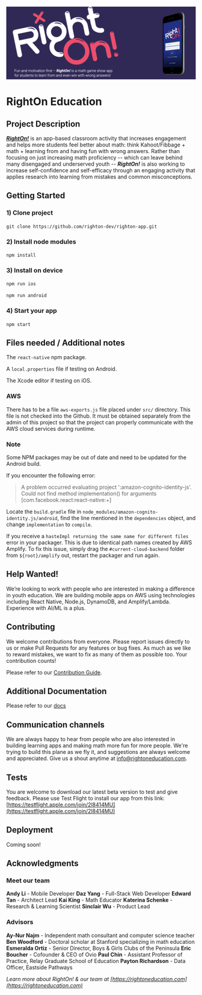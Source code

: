 [![](/assets/images/right_on_banner.png)](https://www.rightoneducation.com/)

# RightOn Education

## Project Description

[**_RightOn!_**](https://www.rightoneducation.com) is an app-based classroom activity that increases engagement and helps more students feel better about math: think Kahoot/Fibbage + math + learning from and having fun with wrong answers. Rather than focusing on just increasing math proficiency -- which can leave behind many disengaged and underserved youth -- **_RightOn!_** is also working to increase self-confidence and self-efficacy through an engaging activity that applies research into learning from mistakes and common misconceptions.

## Getting Started

### 1) Clone project

`git clone https://github.com/righton-dev/righton-app.git`

### 2) Install node modules

`npm install`

### 3) Install on device

`npm run ios`

`npm run android`

### 4) Start your app

`npm start`

## Files needed / Additional notes

The `react-native` npm package.

A `local.properties` file if testing on Android.

The Xcode editor if testing on iOS.

### AWS

There has to be a file `aws-exports.js` file placed under `src/` directory. This file is not checked into the Github. It must be obtained separately from the admin of this project so that the project can properly communicate with the AWS cloud services during runtime.

### Note

Some NPM packages may be out of date and need to be updated for the Android build.

If you encounter the following error:

> A problem occurred evaluating project ':amazon-cognito-identity-js'.
> Could not find method implementation() for arguments [com.facebook.react:react-native:+]

Locate the `build.gradle` file in `node_modules/amazon-cognito-identity.js/android`, find the line mentioned in the `dependencies` object, and change `implementation` to `compile`.

If you receive a `hasteImpl returning the same name for different files` error in your packager. This is due to identical path names created by AWS Amplify. To fix this issue, simply drag the `#current-cloud-backend` folder from `${root}/amplify` out, restart the packager and run again.

## Help Wanted!

We’re looking to work with people who are interested in making a difference in youth education. We are building mobile apps on AWS using technologies including React Native, Node.js, DynamoDB, and Amplify/Lambda. Experience with AI/ML is a plus.

## Contributing

We welcome contributions from everyone. Please report issues directly to us or make Pull Requests for any features or bug fixes. As much as we like to reward mistakes, we want to fix as many of them as possible too. Your contribution counts!

Please refer to our [Contribution Guide](https://github.com/righton-dev/righton-app/tree/master/CONTRIBUTING.md).

## Additional Documentation

Please refer to our [docs](https://github.com/righton-dev/righton-app/tree/master/docs)

## Communication channels

We are always happy to hear from people who are also interested in building learning apps and making math more fun for more people. We're trying to build this plane as we fly it, and suggestions are always welcome and appreciated. Give us a shout anytime at info@rightoneducation.com.

## Tests

You are welcome to download our latest beta version to test and give feedback. Please use Test Flight to install our app from this link: [https://testflight.apple.com/join/2l8414MU](https://testflight.apple.com/join/2l8414MU)

## Deployment

Coming soon!

## Acknowledgments

### Meet our team

__Andy Li__ - Mobile Developer
__Daz Yang__ - Full-Stack Web Developer
__Edward Tan__ - Architect Lead
__Kai King__ - Math Educator
__Katerina Schenke__ - Research & Learning Scientist
__Sinclair Wu__ - Product Lead

### Advisors

__Ay-Nur Najm__ - Independent math consultant and computer science teacher
__Ben Woodford__ - Doctoral scholar at Stanford specializing in math education
__Esmeralda Ortiz__ - Senior Director, Boys & Girls Clubs of the Peninsula
__Eric Boucher__ - Cofounder & CEO of Ovio
__Paul Chin__ - Assistant Professor of Practice, Relay Graduate School of Education
__Payton Richardson__ - Data Officer, Eastside Pathways

*Learn more about RightOn! & our team at [https://rightoneducation.com](https://rightoneducation.com)*
